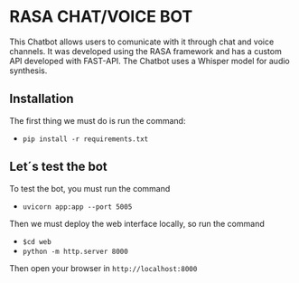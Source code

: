 # RASA CHAT/VOICE BOT 
This Chatbot allows users to comunicate with it through chat and
voice channels. It was developed using the RASA framework and has a custom API developed with FAST-API. The Chatbot uses a Whisper model for audio synthesis.

## Installation
The first thing we must do is run the command:

- `pip install -r requirements.txt`

## Let´s test the bot
To test the bot, you must run the command

- `uvicorn app:app --port 5005`

Then we must deploy the web interface locally, so run the command

- `$cd web`
- `python -m http.server 8000`

Then open your browser in `http://localhost:8000`